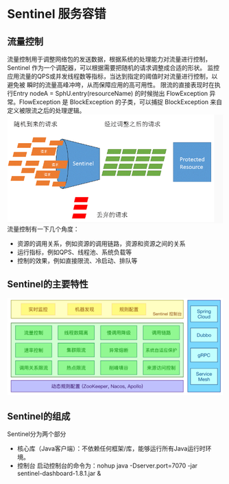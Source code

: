 # Sentinel 服务容错
## 流量控制
流量控制用于调整网络包的发送数据，根据系统的处理能力对流量进行控制，Sentinel
作为一个调配器，可以根据需要把随机的请求调整成合适的形状。
监控应用流量的QPS或并发线程数等指标，当达到指定的阈值时对流量进行控制，以避免被
瞬时的流量高峰冲垮，从而保障应用的高可用性。
限流的直接表现时在执行Entry nodeA = SphU.entry(resourceName) 的时候抛出 FlowException 异常。FlowException 是 BlockException 的子类，可以捕捉 BlockException 来自定义被限流之后的处理逻辑。
![img.png](./img/img.png)
流量控制有一下几个角度：
+ 资源的调用关系，例如资源的调用链路，资源和资源之间的关系
+ 运行指标，例如QPS、线程池、系统负载等
+ 控制的效果，例如直接限流、冷启动、排队等

## Sentinel的主要特性

![img.png](./img/img2.png)

## Sentinel的组成

Sentinel分为两个部分
+ 核心库（Java客户端）：不依赖任何框架/库，能够运行所有Java运行时环境。
+ 控制台 启动控制台的命令为：nohup java -Dserver.port=7070 -jar sentinel-dashboard-1.8.1.jar &